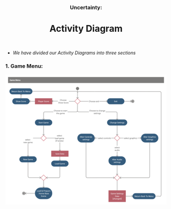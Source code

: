 <br />
<p align="center">
  
  <h3 align="center">Uncertainty:</h3>

  <h1 align="center"> Activity Diagram </h1>
    
<p h2 align="center">
<br />

* *We have divided our Activity Diagrams into three sections*

### 1. Game Menu:   
![Game menu pic](Activity_Diagram_Pictures\Menu_Activity_Diagram.png)